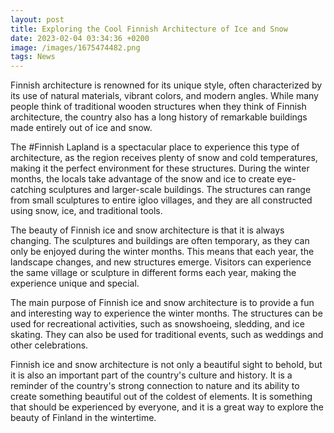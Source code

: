 ```yaml
--- 
layout: post 
title: Exploring the Cool Finnish Architecture of Ice and Snow
date: 2023-02-04 03:34:36 +0200 
image: /images/1675474482.png
tags: News 
--- 
```


Finnish architecture is renowned for its unique style, often characterized by its use of natural materials, vibrant colors, and modern angles. While many people think of traditional wooden structures when they think of Finnish architecture, the country also has a long history of remarkable buildings made entirely out of ice and snow.

The #Finnish Lapland is a spectacular place to experience this type of architecture, as the region receives plenty of snow and cold temperatures, making it the perfect environment for these structures. During the winter months, the locals take advantage of the snow and ice to create eye-catching sculptures and larger-scale buildings. The structures can range from small sculptures to entire igloo villages, and they are all constructed using snow, ice, and traditional tools.

The beauty of Finnish ice and snow architecture is that it is always changing. The sculptures and buildings are often temporary, as they can only be enjoyed during the winter months. This means that each year, the landscape changes, and new structures emerge. Visitors can experience the same village or sculpture in different forms each year, making the experience unique and special.

The main purpose of Finnish ice and snow architecture is to provide a fun and interesting way to experience the winter months. The structures can be used for recreational activities, such as snowshoeing, sledding, and ice skating. They can also be used for traditional events, such as weddings and other celebrations.

Finnish ice and snow architecture is not only a beautiful sight to behold, but it is also an important part of the country's culture and history. It is a reminder of the country's strong connection to nature and its ability to create something beautiful out of the coldest of elements. It is something that should be experienced by everyone, and it is a great way to explore the beauty of Finland in the wintertime.
